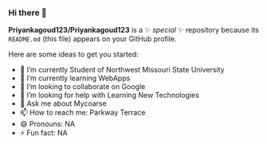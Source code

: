 ### Hi there 👋


**Priyankagoud123/Priyankagoud123** is a ✨ _special_ ✨ repository because its `README.md` (this file) appears on your GitHub profile.

Here are some ideas to get you started:

- 🔭 I’m currently Student of Northwest Missouri State University
- 🌱 I’m currently learning WebApps
- 👯 I’m looking to collaborate on Google
- 🤔 I’m looking for help with Learning New Technologies
- 💬 Ask me about Mycoarse
- 📫 How to reach me: Parkway Terrace
- 😄 Pronouns: NA
- ⚡ Fun fact: NA
